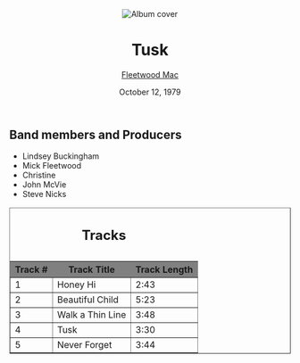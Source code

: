 <!DOCTYPE html>
<html>
 <head>
  <title> Album Page </title>
 </head>
 
 <style type="text/cc">
   header{
     text-align: center;
   }
   header p{
     text-decoration: underlined;
   }  
   section h1{
     text-align: center;
   } 
   section ul{
     font-style: italic;
   }
   table h2{
     text-aligh: center;
   }
  </style> 
 <body>
  <header> 
   <img src="https://www.google.com/url?sa=i&rct=j&q=&esrc=s&source=images&cd=&ved=0ahUKEwjisICVpazSAhXmj1QKHWJfD28QjRwIBw&url=https%3A%2F%2Fen.wikipedia.org%2Fwiki%2FTusk_(album)&bvm=bv.148073327,d.cGw&psig=AFQjCNG7JAiZ7emLpCx4u37eVp8ombKIjA&ust=1488147919916007&cad=rjt" alt="Album cover" />
   <h1> Tusk </h1>
   <p>
    <a href="https://en.wikipedia.org/wiki/Tusk_(album)"> Fleetwood Mac</a>
   </p>
   <div>
    October 12, 1979
   </div>
  </header>
  <section>
   <h1> Band members and Producers </h1>
    <ul>
     <li>Lindsey Buckingham</li>
     <li>Mick Fleetwood</li>
     <li>Christine</li>
     <li>John McVie</li>
     <li>Steve Nicks</li>
    </ul>
  </section>  
   <table border="1" width="100%">
    <caption> <h2> Tracks </h2> </caption>
     <tr bgcolor="grey">
      <th>Track #</th>
      <th>Track Title</th>
      <th>Track Length</th>
     </tr> 
     <tr>
      <td>1</td>
      <td>Honey Hi</td>
      <td>2:43</td>
     </tr> 
     <tr>
      <td>2</td>
      <td>Beautiful Child</td>
      <td>5:23</td>
     </tr>
     <tr>
      <td>3</td>
      <td>Walk a Thin Line</td>
      <td>3:48</td>
     </tr>
     <tr>
      <td>4</td>
      <td>Tusk</td>
      <td>3:30</td>
     </tr> 
     <tr>
      <td>5</td>
      <td>Never Forget</td>
      <td>3:44</td>
     </tr> 
    </table> 
  </body>
 </html> 
 
